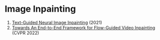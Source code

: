 # Image Inpainting
1. [Text-Guided Neural Image Inpainting](https://arxiv.org/abs/2004.03212) (2021)
2. [Towards An End-to-End Framework for Flow-Guided Video Inpainting](https://arxiv.org/abs/2204.02663) (CVPR 2022)
